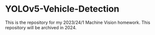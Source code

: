 # YOLOv5-Vehicle-Detection
This is the repository for my 2023/24/1 Machine Vision homework. This repository will be archived in 2024.
